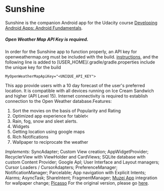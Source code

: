 Sunshine
========

Sunshine is the companion Android app for the Udacity course [Developing Android Apps: Android Fundamentals](https://www.udacity.com/course/ud853).

##### Open Weather Map API Key is required.

In order for the Sunshine app to function properly, an API key for openweathermap.org must be included with the build. [instructions](http://openweathermap.org/appid#use), and the following line is added to [USER_HOME]/.gradle/gradle.properties include the unique key for the build

`MyOpenWeatherMapApiKey="<UNIQUE_API_KEY">`

This app provide users with a 10 day forecast of the user's preferred location. It is compatible with all devices running on Ice Cream Sandwich and higher (API Level 15). Internet connectivity is required to establish connection to the Open Weather database.Features:

1. Sort the movies on the basis of Popularity and Rating
2. Optimized app experience for tablet<
3. Rain, fog, snow and sleet alerts.
4. Widgets
5. Getting location using google maps
6. Rich Notifications
7. Wallpaper to reciprocate the weather

*Implements:*  SyncAdapter; Custom View creation; AppWidgetProvider; RecyclerView with ViewHolder and CardViews; SQLite database with custom Content Provider; Google ApI; User Interface and Layout managers; Cursor Loaders / CursorAdapters; PreferenceManager; NotificationManager; Parcelable; App navigation with Explicit Intents; Alarms; AsyncTask; ShareIntent; FragmentManager; [Muzei App](https://github.com/romannurik/muzei/wiki/API) integration for wallpaper change; [Picasso](http://square.github.io/picasso/)
For the original version, please go [here](https://github.com/udacity/Sunshine).
